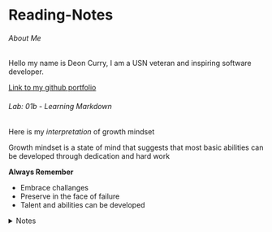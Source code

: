 # Reading-Notes



###### About Me

Hello my name is Deon Curry, I am a USN veteran and inspiring software developer. 

[Link to my github portfolio](https://github.com/Curryfrom3)

###### Lab: 01b - Learning Markdown

Here is my *interpretation* of growth mindset

Growth mindset is a state of mind that suggests that most basic abilities can be developed through dedication and hard work

**Always Remember**

- Embrace challanges
- Preserve in the face of failure 
- Talent and abilities can be developed 

<details><summary>Notes</summary>
<p>

[Learning Markdown](



```ruby
   
```

</p>
</details>
